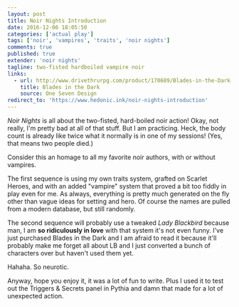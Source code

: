 ```yaml
---
layout: post
title: Noir Nights Introduction
date: 2016-12-06 18:05:50
categories: ['actual play']
tags: ['noir', 'vampires', 'traits', 'noir nights']
comments: true
published: true
extender: 'noir nights'
tagline: two-fisted hardboiled vampire noir
links:
  - url: http://www.drivethrurpg.com/product/170689/Blades-in-the-Dark-Digital-Edition-Early-Access
    title: Blades in the Dark
    source: One Seven Design
redirect_to: 'https://www.hedonic.ink/noir-nights-introduction'
---
```


*Noir Nights* is all about the two-fisted, hard-boiled noir action! Okay, not really, I'm pretty bad at all of that stuff. But I am practicing. Heck, the body count is already like twice what it normally is in one of my sessions! (Yes, that means two people died.)

Consider this an homage to all my favorite noir authors, with or without vampires.

<!--more-->

The first sequence is using my own traits system, grafted on Scarlet Heroes, and with an added "vampire" system that proved a bit too fiddly in play even for me. As always, everything is pretty much generated on the fly other than vague ideas for setting and hero. Of course the names are pulled from a modern database, but still randomly.

The second sequence will probably use a tweaked *Lady Blackbird* because man, I am **so ridiculously in love** with that system it's not even funny. I've just purchased Blades in the Dark and I am afraid to read it because it'll probably make me forget all about LB and I just converted a bunch of characters over but haven't used them yet.

Hahaha. So neurotic.

Anyway, hope you enjoy it, it was a lot of fun to write. Plus I used it to test out the Triggers & Secrets panel in Pythia and damn that made for a lot of unexpected action.
